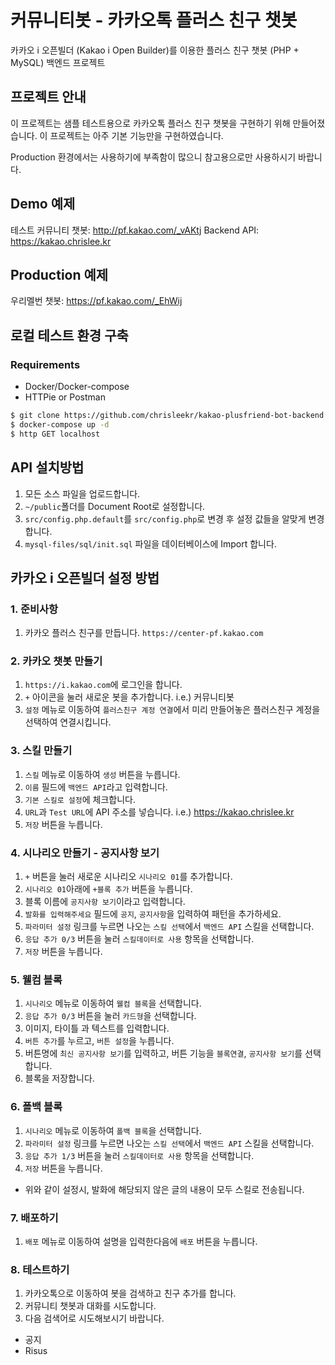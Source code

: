 # 커뮤니티봇 - 카카오톡 플러스 친구 챗봇

카카오 i 오픈빌더 (Kakao i Open Builder)를 이용한 플러스 친구 챗봇 (PHP + MySQL) 백엔드 프로젝트

## 프로젝트 안내

이 프로젝트는 샘플 테스트용으로 카카오톡 플러스 친구 챗봇을 구현하기 위해 만들어졌습니다. 이 프로젝트는 아주 기본 기능만을 구현하였습니다.

Production 환경에서는 사용하기에 부족함이 많으니 참고용으로만 사용하시기 바랍니다.

## Demo 예제

테스트 커뮤니티 챗봇: http://pf.kakao.com/_vAKtj
Backend API: https://kakao.chrislee.kr

## Production 예제

우리멜번 챗봇: https://pf.kakao.com/_EhWij

## 로컬 테스트 환경 구축

### Requirements

-   Docker/Docker-compose
-   HTTPie or Postman

```bash
$ git clone https://github.com/chrisleekr/kakao-plusfriend-bot-backend
$ docker-compose up -d
$ http GET localhost
```

## API 설치방법

1. 모든 소스 파일을 업로드합니다.
2. `~/public`폴더를 Document Root로 설정합니다.
3. `src/config.php.default`를 `src/config.php`로 변경 후 설정 값들을 알맞게 변경합니다.
4. `mysql-files/sql/init.sql` 파일을 데이터베이스에 Import 합니다.

## 카카오 i 오픈빌더 설정 방법

### 1. 준비사항

1. 카카오 플러스 친구를 만듭니다. `https://center-pf.kakao.com`

### 2. 카카오 챗봇 만들기

1. `https://i.kakao.com`에 로그인을 합니다.
2. `+` 아이콘을 눌러 새로운 봇을 추가합니다. i.e.) 커뮤니티봇
3. `설정` 메뉴로 이동하여 `플러스친구 계정 연결`에서 미리 만들어놓은 플러스친구 계정을 선택하여 연결시킵니다.

### 3. 스킬 만들기

1. `스킬` 메뉴로 이동하여 `생성` 버튼을 누릅니다.
2. `이름` 필드에 `백엔드 API`라고 입력합니다.
3. `기본 스킬로 설정`에 체크합니다.
4. `URL`과 `Test URL`에 API 주소를 넣습니다. i.e.) https://kakao.chrislee.kr
5. `저장` 버튼을 누릅니다.

### 4. 시나리오 만들기 - 공지사항 보기

1. `+` 버튼을 눌러 새로운 시나리오 `시나리오 01`를 추가합니다.
2. `시나리오 01`아래에 `+블록 추가` 버튼을 누릅니다.
3. 블록 이름에 `공지사항 보기`이라고 입력합니다.
4. `발화를 입력해주세요` 필드에 `공지`, `공지사항`을 입력하여 패턴을 추가하세요.
5. `파라미터 설정` 링크를 누르면 나오는 `스킬 선택`에서 `백엔드 API` 스킬을 선택합니다.
6. `응답 추가 0/3` 버튼을 눌러 `스킬데이터로 사용` 항목을 선택합니다.
7. `저장` 버튼을 누릅니다.

### 5. 웰컴 블록

1. `시나리오` 메뉴로 이동하여 `웰컴 블록`을 선택합니다.
2. `응답 추가 0/3` 버튼을 눌러 `카드형`을 선택합니다.
3. 이미지, 타이틀 과 텍스트를 입력합니다.
4. `버튼 추가`를 누르고, `버튼 설정`을 누릅니다.
5. 버튼명에 `최신 공지사항 보기`를 입력하고, 버튼 기능을 `블록연결`, `공지사항 보기`를 선택합니다.
6. 블록을 저장합니다.

### 6. 폴백 블록

1. `시나리오` 메뉴로 이동하여 `폴백 블록`을 선택합니다.
2. `파라미터 설정` 링크를 누르면 나오는 `스킬 선택`에서 `백엔드 API` 스킬을 선택합니다.
3. `응답 추가 1/3` 버튼을 눌러 `스킬데이터로 사용` 항목을 선택합니다.
4. `저장` 버튼을 누릅니다.

-   위와 같이 설정시, 발화에 해당되지 않은 글의 내용이 모두 스킬로 전송됩니다.

### 7. 배포하기

1. `배포` 메뉴로 이동하여 설명을 입력한다음에 `배포` 버튼을 누릅니다.

### 8. 테스트하기

1. 카카오톡으로 이동하여 봇을 검색하고 친구 추가를 합니다.
2. 커뮤니티 챗봇과 대화를 시도합니다.
3. 다음 검색어로 시도해보시기 바랍니다.

-   공지
-   Risus
